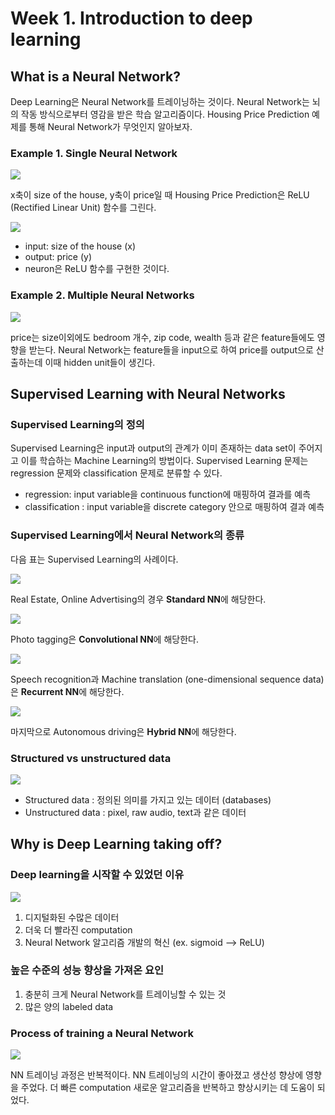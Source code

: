 # Week 1. Introduction to deep learning

## What is a Neural Network?

  Deep Learning은 Neural Network를 트레이닝하는 것이다. Neural Network는 뇌의 작동 방식으로부터 영감을 받은 학습 알고리즘이다. Housing Price Prediction 예제를 통해 Neural Network가 무엇인지 알아보자.

### Example 1. Single Neural Network

  ![](img/1.1.png)

  x축이 size of the house, y축이 price일 때 Housing Price Prediction은 ReLU (Rectified Linear Unit) 함수를 그린다.

  ![](img/1.2.png)

  * input:  size of the house (x)
  * output: price (y)
  * neuron은 ReLU 함수를 구현한 것이다.

### Example 2. Multiple Neural Networks

  ![](img/1.3.png)

  price는 size이외에도 bedroom 개수, zip code, wealth 등과 같은 feature들에도 영향을 받는다. Neural Network는 feature들을 input으로 하여 price를 output으로 산출하는데 이때 hidden unit들이 생긴다.

## Supervised Learning with Neural Networks

### Supervised Learning의 정의

  Supervised Learning은 input과 output의 관계가 이미 존재하는 data set이 주어지고 이를 학습하는 Machine Learning의 방법이다. Supervised Learning 문제는 regression 문제와 classification 문제로 분류할 수 있다.

  * regression: input variable을 continuous function에 매핑하여 결과를 예측
  * classification : input variable을 discrete category 안으로 매핑하여 결과 예측

### Supervised Learning에서 Neural Network의 종류

  다음 표는 Supervised Learning의 사례이다.

  ![](img/2.1.png)


  Real Estate, Online Advertising의 경우 <strong>Standard NN</strong>에 해당한다.

  ![](img/nn.png)

  Photo tagging은 <strong>Convolutional NN</strong>에 해당한다.

  ![](img/cnn.png)

  Speech recognition과 Machine translation (one-dimensional sequence data)은 <strong>Recurrent NN</strong>에 해당한다.

  ![](img/rnn.png)

  마지막으로 Autonomous driving은 <strong>Hybrid NN</strong>에 해당한다.

### Structured vs unstructured data

  ![](img/2.2.png)

  * Structured data : 정의된 의미를 가지고 있는 데이터 (databases)
  * Unstructured data : pixel, raw audio, text과 같은 데이터

## Why is Deep Learning taking off?

### Deep learning을 시작할 수 있었던 이유

  ![](img/3.1.png)

  1. 디지털화된 수많은 데이터
  2. 더욱 더 빨라진 computation
  3. Neural Network 알고리즘 개발의 혁신 (ex. sigmoid --> ReLU)

### 높은 수준의 성능 향상을 가져온 요인

  1. 충분히 크게 Neural Network를 트레이닝할 수 있는 것
  2. 많은 양의 labeled data

### Process of training a Neural Network

  ![](img/3.2.png)

  NN 트레이닝 과정은 반복적이다. NN 트레이닝의 시간이 좋아졌고 생산성 향상에 영향을 주었다. 더 빠른 computation 새로운 알고리즘을 반복하고 향상시키는 데 도움이 되었다.
